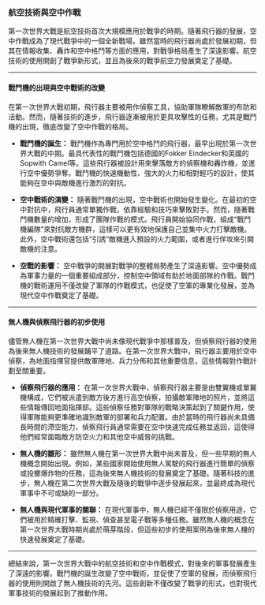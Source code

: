 ### **航空技術與空中作戰**

第一次世界大戰是航空技術首次大規模應用於戰爭的時期。隨著飛行器的發展，空中作戰成為了現代戰爭中的一個全新戰場。雖然當時的飛行器尚處於發展初期，但其在情報收集、轟炸和空中格鬥等方面的應用，對戰爭格局產生了深遠影響。航空技術的使用開創了戰爭新形式，並且為後來的戰爭航空力發展奠定了基礎。

---

#### **戰鬥機的出現與空中戰術的改變**

在第一次世界大戰初期，飛行器主要被用作偵察工具，協助軍隊瞭解敵軍的布防和活動。然而，隨著技術的進步，飛行器逐漸被用於更具攻擊性的任務，尤其是戰鬥機的出現，徹底改變了空中作戰的格局。

- **戰鬥機的誕生：** 戰鬥機作為專門用於空中格鬥的飛行器，最早出現於第一次世界大戰的中期。最具代表性的戰鬥機包括德國的Fokker Eindecker和英國的Sopwith Camel等。這些飛行器被設計用來擊落敵方的偵察機和轟炸機，並進行空中優勢爭奪。戰鬥機的快速機動性、強大的火力和相對輕巧的設計，使其能夠在空中與敵機進行激烈的對抗。

- **空中戰術的演變：** 隨著戰鬥機的出現，空中戰術也開始發生變化。在最初的空中對抗中，飛行員通常單獨作戰，依靠經驗和技巧來擊敗對手。然而，隨著戰鬥機數量的增加，形成了團隊作戰的模式。飛行員開始協同作戰，組成“戰鬥機編隊”來對抗敵方機群，這樣可以更有效地保護自己並集中火力打擊敵機。此外，空中戰術還包括“引誘”敵機進入預設的火力範圍，或者進行佯攻來引開敵機的注意。

- **空戰的影響：** 空中戰爭的開展對戰爭的整體局勢產生了深遠影響。空中優勢成為軍事力量的一個重要組成部分，控制空中領域有助於地面部隊的作戰。戰鬥機的戰術運用不僅改變了軍隊的作戰模式，也促使了空軍的專業化發展，並為現代空中作戰奠定了基礎。

---

#### **無人機與偵察飛行器的初步使用**

儘管無人機在第一次世界大戰中尚未像現代戰爭中那樣普及，但偵察飛行器的使用為後來無人機技術的發展鋪平了道路。在第一次世界大戰中，飛行器主要用於空中偵察，為地面指揮官提供敵軍陣地、兵力分佈和其他重要信息，這些情報對作戰計劃至關重要。

- **偵察飛行器的應用：** 在第一次世界大戰中，偵察飛行器主要是由雙翼機或單翼機構成，它們被派遣到敵方後方進行高空偵察，拍攝敵軍陣地的照片，並將這些情報傳回地面指揮部。這些偵察任務對軍隊的戰略決策起到了關鍵作用，使得軍隊能夠更準確地識別敵軍的部署和兵力配置。由於當時的飛行器尚未具備長時間的滯空能力，偵察飛行員通常需要在空中快速完成任務並返回，這使得他們經常面臨敵方防空火力和其他空中威脅的挑戰。

- **無人機的雛形：** 雖然無人機在第一次世界大戰中尚未普及，但一些早期的無人機概念開始出現。例如，某些國家開始使用無人駕駛的飛行器進行簡單的偵察或投擲爆炸物的任務，這為後來無人機技術的發展奠定了基礎。隨著科技的進步，無人機在第二次世界大戰及隨後的戰爭中逐步發展起來，並最終成為現代軍事中不可或缺的一部分。

- **無人機與現代軍事的關聯：** 在現代軍事中，無人機已經不僅限於偵察用途，它們被用於精確打擊、監視、偵查甚至電子戰等多種任務。雖然無人機的概念在第一次世界大戰時期尚處於萌芽階段，但這些初步的使用案例為後來無人機的快速發展奠定了基礎。

---

總結來說，第一次世界大戰中的航空技術和空中作戰模式，對後來的軍事發展產生了深遠的影響。戰鬥機的誕生改變了空中戰術，並促使了空軍的發展，而偵察飛行器的使用則開啟了無人機技術的先河。這些創新不僅改變了戰爭的形式，也對現代軍事技術的發展起到了推動作用。